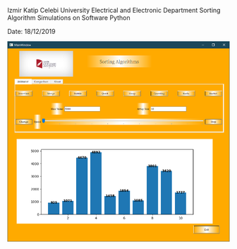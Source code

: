 Izmir Katip Celebi University Electrical and Electronic Department
               Sorting Algorithm Simulations
                    on Software Python


Date: 18/12/2019



![alt text](https://github.com/MAli-Yildirim/Sort-Algorithm-Visualization/blob/main/UI.png?raw=true)


